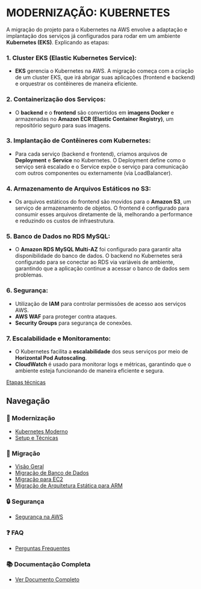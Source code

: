 # MODERNIZAÇÃO: KUBERNETES

A migração do projeto para o Kubernetes na AWS envolve a adaptação e implantação dos serviços já configurados para rodar em um ambiente **Kubernetes (EKS)**.  Explicando as etapas:

### 1. **Cluster EKS (Elastic Kubernetes Service)**:

- **EKS** gerencia o Kubernetes na AWS. A migração começa com a criação de um cluster EKS, que irá abrigar suas aplicações (frontend e backend) e orquestrar os contêineres de maneira eficiente.

### 2. **Containerização dos Serviços**:

- O **backend** e o **frontend** são convertidos em **imagens Docker** e armazenadas no **Amazon ECR (Elastic Container Registry)**, um repositório seguro para suas imagens.

### 3. **Implantação de Contêineres com Kubernetes**:

- Para cada serviço (backend e frontend), criamos arquivos de **Deployment** e **Service** no Kubernetes. O Deployment define como o serviço será escalado e o Service expõe o serviço para comunicação com outros componentes ou externamente (via LoadBalancer).

### 4. **Armazenamento de Arquivos Estáticos no S3**:

- Os arquivos estáticos do frontend são movidos para o **Amazon S3**, um serviço de armazenamento de objetos. O frontend é configurado para consumir esses arquivos diretamente de lá, melhorando a performance e reduzindo os custos de infraestrutura.

### 5. **Banco de Dados no RDS MySQL**:

- O **Amazon RDS MySQL Multi-AZ** foi configurado para garantir alta disponibilidade do banco de dados. O backend no Kubernetes será configurado para se conectar ao RDS via variáveis de ambiente, garantindo que a aplicação continue a acessar o banco de dados sem problemas.

### 6. **Segurança**:

- Utilização de **IAM** para controlar permissões de acesso aos serviços AWS.
- **AWS WAF** para proteger contra ataques.
- **Security Groups** para segurança de conexões.

### 7. **Escalabilidade e Monitoramento**:

- O Kubernetes facilita a **escalabilidade** dos seus serviços por meio de **Horizontal Pod Autoscaling**.
- **CloudWatch** é usado para monitorar logs e métricas, garantindo que o ambiente esteja funcionando de maneira eficiente e segura.

[Etapas técnicas](https://www.notion.so/Etapas-t-cnicas-1b6b1a83c77780bd88dee51f4d8b88dc?pvs=21)

## Navegação

### 🚀 Modernização
- [Kubernetes Moderno](doc/modern/modern_k8s.md)
- [Setup e Técnicas](doc/modern/step_tecnicas.md)

### 🔄 Migração
- [Visão Geral](doc/migration/migration_overview.md)
- [Migração de Banco de Dados](doc/migration/migration_bd.md)
- [Migração para EC2](doc/migration/migration_ec2.md)
- [Migração de Arquitetura Estática para ARM](doc/migration/static_arm.md)

### 🔒 Segurança
- [Segurança na AWS](doc/security_aws.md)

### ❓ FAQ
- [Perguntas Frequentes](doc/faq.md)

### 📚 Documentação Completa
- [Ver Documento Completo](doc/full_doc.md)
